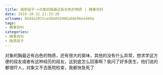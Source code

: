 ```yaml
---
title: 搞笑段子->对象的胸最近有白色的物质 | 糗事百科
date: 2019-10-31 21:33:20
urlname: 0bd4a3015ced9a85b906a60e96ee489a
tags: 
- 糗事百科
categories:
- 糗事百科
- 搞笑段子
---
```

对象的胸最近有白色的物质，还有很大的臭味，其他的没有什么异常，想求学这方便的段友或者有这种经历的段友，这到底怎么回事啊？我问了好多医生，他们说的都很吓人，对象又不去医院检查，我都快急死了


